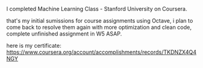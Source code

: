 I completed Machine Learning Class - Stanford University on Coursera.

that's my initial sumissions for course assignments using Octave, i plan to come back to resolve them again with more optimization and clean code, complete unfinished assignment in W5 ASAP.

here is my certificate:
https://www.coursera.org/account/accomplishments/records/TKDNZX4Q4NGY
